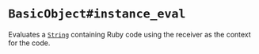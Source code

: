 `BasicObject#instance_eval`
===========================

Evaluates a [`String`](../../string) containing Ruby code using the receiver as
the context for the code.
